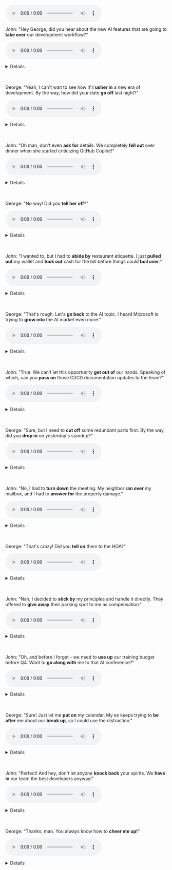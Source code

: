<audio controls src="../output/conversation-5/full-audio.mp3"></audio>

John: "Hey George, did you hear about the new AI features that are going to **take over** our development workflow?"

<audio controls src="../output/conversation-5/sentence-001.mp3"></audio>

<details><summary>Details</summary>
<p>

ねぇジョージ、開発ワークフローを支配することになる新しいAI機能について聞いた？

1. **take over**
- 基本的な訳：支配する、引き継ぐ
- overの感覚：
  - 「上から覆い被さる」という物理的な動作から
  - 「完全に制御を握る」という支配の意味に発展
  - 既存のものを「上書き」するようなニュアンス
</p>
</details><br><br> 

George: "Yeah, I can't wait to see how it'll **usher in** a new era of development. By the way, how did your date **go off** last night?"

<audio controls src="../output/conversation-5/sentence-002.mp3"></audio>

<details><summary>Details</summary>
<p>

ああ、それが開発の新時代の幕開けとなるのが待ちきれないよ。そういえば、昨日のデートはどうだった？

1. **usher in**
- 基本的な訳：（新しい時代などを）導く、もたらす
- inの感覚：
  - 「案内して中に入れる」という具体的な動作から
  - 「新しい状況や時代への移行」を表現
  
2. **go off**
- 基本的な訳：（イベントが）進行する、行われる
- offの感覚：
  - 「離れていく」という基本的な動きから
  - 「計画通りに進む/進まない」という結果の評価を含む
</p>
</details><br><br> 

John: "Oh man, don't even **ask for** details. We completely **fell out** over dinner when she started criticizing GitHub Copilot!"

<audio controls src="../output/conversation-5/sentence-003.mp3"></audio>

<details><summary>Details</summary>
<p>

いや、詳細は聞かないでくれよ。彼女がGitHub Copilotを批判し始めて、夕食で完全に喧嘩になっちゃったんだ！

1. **ask for**
- 基本的な訳：要求する、頼む
- forの感覚：
  - 「〜を目的として」という方向性を示す
  - 積極的な要求のニュアンス

2. **fall out**
- 基本的な訳：喧嘩する、仲たがいする
- outの感覚：
  - 「良好な関係から外れる」
  - 「調和した状態から離れる」という意味
</p>
</details><br><br> 

George: "No way! Did you **tell her off**?"

<audio controls src="../output/conversation-5/sentence-004.mp3"></audio>

<details><summary>Details</summary>
<p>

まさか！彼女を叱りつけたの？

1. **tell off**
- 基本的な訳：叱る、怒って言う
- offの感覚：
  - 「遠ざける」という物理的な動作から
  - 「強く否定的な感情をぶつける」という意味に
  - 相手との距離を置くような感覚
</p>
</details><br><br> 

John: "I wanted to, but I had to **abide by** restaurant etiquette. I just **pulled out** my wallet and **took out** cash for the bill before things could **boil over**."

<audio controls src="../output/conversation-5/sentence-005.mp3"></audio>

<details><summary>Details</summary>
<p>

そうしたかったけど、レストランのマナーは守らないとね。事態が収拾つかなくなる前に、財布を取り出してお金を出したんだ。

1. **abide by**
- 基本的な訳：従う、順守する
- byの感覚：
  - 「そばにいる」という空間的な概念から
  - 「規則に寄り添う」という抽象的な意味に

2. **pull out**
- 基本的な訳：取り出す
- outの感覚：
  - 「内から外へ」という基本的な動作

3. **take out**
- 基本的な訳：取り出す
- outの感覚：
  - pull outと似ているが、より目的を持った動作

4. **boil over**
- 基本的な訳：（感情が）爆発する、収拾がつかなくなる
- overの感覚：
  - 「容器から溢れ出る」という具体的なイメージから
  - 感情が制御できなくなる様子を表現
</p>
</details><br><br> 

George: "That's rough. Let's **go back** to the AI topic. I heard Microsoft is trying to **grow into** the AI market even more."

<audio controls src="../output/conversation-5/sentence-006.mp3"></audio>

<details><summary>Details</summary>
<p>

それは大変だったね。AIの話題に戻ろう。MicrosoftはAI市場でさらに成長しようとしているって聞いたよ。

1. **go back**
- 基本的な訳：戻る、立ち返る
- backの感覚：
  - 「物理的に後ろに戻る」という動作から
  - 「以前の話題や状態に戻る」という抽象的な意味に

2. **grow into**
- 基本的な訳：成長して〜になる、発展する
- intoの感覚：
  - 「内部への移動」を表す
  - 「新しい状態や役割に徐々に適応・発展していく」
</p>
</details><br><br> 

John: "True. We can't let this opportunity **get out of** our hands. Speaking of which, can you **pass on** those CI/CD documentation updates to the team?"

<audio controls src="../output/conversation-5/sentence-007.mp3"></audio>

<details><summary>Details</summary>
<p>

そうだね。このチャンスを逃すわけにはいかない。そういえば、CI/CDドキュメントの更新をチームに伝えてくれる？

1. **get out of**
- 基本的な訳：逃す、手放す
- out ofの感覚：
  - 「手の中から外に出ていく」という具体的なイメージ
  - 「制御を失う」というニュアンス

2. **pass on**
- 基本的な訳：伝える、転送する
- onの感覚：
  - 「前方への継続的な動き」を表現
  - 「次の人へ」という連鎖的な伝達のイメージ
</p>
</details><br><br> 

George: "Sure, but I need to **cut off** some redundant parts first. By the way, did you **drop in** on yesterday's standup?"

<audio controls src="../output/conversation-5/sentence-008.mp3"></audio>

<details><summary>Details</summary>
<p>

いいよ、でも最初に冗長な部分を削除する必要があるね。そういえば、昨日のスタンドアップミーティングに立ち寄った？

1. **cut off**
- 基本的な訳：切り離す、削除する
- offの感覚：
  - 「切って離す」という物理的な動作から
  - 「不要な部分を取り除く」という意味に

2. **drop in**
- 基本的な訳：立ち寄る、不意に訪れる
- inの感覚：
  - 「内部に入る」という基本的な動作
  - 「気軽に」「予定外に」という非公式さを含む
</p>
</details><br><br> 

John: "No, I had to **turn down** the meeting. My neighbor **ran over** my mailbox, and I had to **answer for** the property damage."

<audio controls src="../output/conversation-5/sentence-009.mp3"></audio>

<details><summary>Details</summary>
<p>

いや、ミーティングは断らないといけなかったんだ。隣人が郵便ポストを轢いてしまって、その物損の対応をしないといけなかったんだ。

1. **turn down**
- 基本的な訳：断る、拒否する
- downの感覚：
  - 「下向きに」という動作から
  - 「否定的な応答」を表現

2. **run over**
- 基本的な訳：轢く、衝突する
- overの感覚：
  - 「上を通り越す」という物理的な動作
  - 「破壊的な影響を与える」というニュアンス

3. **answer for**
- 基本的な訳：責任を取る、対応する
- forの感覚：
  - 「〜のために」という目的を示す
  - 「責任の所在」を明確にする
</p>
</details><br><br> 

George: "That's crazy! Did you **tell on** them to the HOA?"

<audio controls src="../output/conversation-5/sentence-010.mp3"></audio>

<details><summary>Details</summary>
<p>

それはひどい！管理組合に告げ口した？

1. **tell on**
- 基本的な訳：告げ口する、密告する
- onの感覚：
  - 「〜に向かって」という方向性
  - 「相手に不利な情報を伝える」というニュアンス
</p>
</details><br><br> 

John: "Nah, I decided to **stick by** my principles and handle it directly. They offered to **give away** their parking spot to me as compensation."

<audio controls src="../output/conversation-5/sentence-011.mp3"></audio>

<details><summary>Details</summary>
<p>

いや、自分の信念を貫いて直接対応することにしたんだ。彼らは補償として駐車スペースを譲ってくれることになったよ。

1. **stick by**
- 基本的な訳：（信念などを）貫く、忠実である
- byの感覚：
  - 「そばにいる」という空間的な概念から
  - 「（信念などに）寄り添い続ける」という抽象的な意味に

2. **give away**
- 基本的な訳：譲る、無料で与える
- awayの感覚：
  - 「離れていく」という基本的な動作から
  - 「所有権を手放す」という意味に
</p>
</details><br><br> 

John: "Oh, and before I forget - we need to **use up** our training budget before Q4. Want to **go along with** me to that AI conference?"

<audio controls src="../output/conversation-5/sentence-012.mp3"></audio>

<details><summary>Details</summary>
<p>

そうそう、忘れる前に - Q4までにトレーニング予算を使い切らないといけないんだ。AIカンファレンスに一緒に行かない？

1. **use up**
- 基本的な訳：使い切る、消費し尽くす
- upの感覚：
  - 「完全に」という完了の意味
  - 「なくなるまで」という極限までの行為

2. **go along with**
- 基本的な訳：一緒に行く、同行する
- along withの感覚：
  - 「〜に沿って」という空間的な概念から
  - 「同じ方向に進む」「付き合う」という意味に
</p>
</details><br><br> 

George: "Sure! Just let me **put on** my calendar. My ex keeps trying to **be after** me about our **break up**, so I could use the distraction."

<audio controls src="../output/conversation-5/sentence-013.mp3"></audio>

<details><summary>Details</summary>
<p>

いいね！カレンダーに入れるよ。元カノが別れの件で私を追い回してくるから、気を紛らわせるのにちょうどいいよ。

1. **put on**
- 基本的な訳：（予定を）入れる、記入する
- onの感覚：
  - 「表面に載せる」という物理的な動作から
  - 「追加する」という意味に

2. **be after**
- 基本的な訳：追いかける、しつこく要求する
- afterの感覚：
  - 「後を追う」という物理的な動作から
  - 「執着する」「追及する」という意味に

3. **break up**
- 基本的な訳：別れる、関係を終える
- upの感覚：
  - 「上へ」という方向から
  - 「完全に」という完了の意味
  - 「関係が壊れる」というニュアンス
</p>
</details><br><br> 

John: "Perfect! And hey, don't let anyone **knock back** your spirits. We **have in** our team the best developers anyway!"

<audio controls src="../output/conversation-5/sentence-014.mp3"></audio>

<details><summary>Details</summary>
<p>

完璧だね！それに、誰にも元気を失わせないでよ。私たちのチームには最高の開発者がいるんだから！

1. **knock back**
- 基本的な訳：くじく、意気消沈させる
- backの感覚：
  - 「後ろへ押し戻す」という物理的な動作から
  - 「後退させる」「妨げる」という否定的な影響を表現

2. **have in**
- 基本的な訳：（メンバーとして）持つ、含む
- inの感覚：
  - 「内部に」という空間的な概念
  - 「所属している」「含まれている」という意味
</p>
</details><br><br> 

George: "Thanks, man. You always know how to **cheer me up!**"

<audio controls src="../output/conversation-5/sentence-015.mp3"></audio>

<details><summary>Details</summary>
<p>

ありがとう。君はいつも私を元気づけてくれるね！

1. **cheer up**
- 基本的な訳：元気づける、励ます
- upの感覚：
  - 「上向きに」という物理的な方向性から
  - 「気分を上げる」という心理的な変化を表現
  - 「落ち込んだ状態から上向きに」というニュアンス
  - 友好的で前向きな支援を示す
</p>
</details><br><br> 
